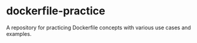 # dockerfile-practice
A repository for practicing Dockerfile concepts with various use cases and examples.
